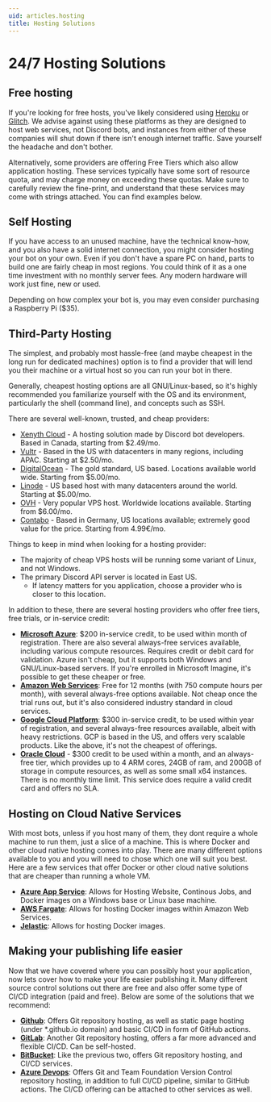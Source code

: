 ```yaml
---
uid: articles.hosting
title: Hosting Solutions
---
```


# 24/7 Hosting Solutions

## Free hosting

If you're looking for free hosts, you've likely considered using [Heroku][0] or [Glitch][1]. We advise against using
these platforms as they are designed to host web services, not Discord bots, and instances from either of these
companies will shut down if there isn't enough internet traffic. Save yourself the headache and don't bother.

Alternatively, some providers are offering Free Tiers which also allow application hosting. These services typically
have some sort of resource quota, and may charge money on exceeding these quotas. Make sure to carefully review the
fine-print, and understand that these services may come with strings attached. You can find examples below.

## Self Hosting

If you have access to an unused machine, have the technical know-how, and you also have a solid internet connection, you
might consider hosting your bot on your own. Even if you don't have a spare PC on hand, parts to build one are fairly
cheap in most regions. You could think of it as a one time investment with no monthly server fees. Any modern hardware
will work just fine, new or used.

Depending on how complex your bot is, you may even consider purchasing a Raspberry Pi ($35).

## Third-Party Hosting

The simplest, and probably most hassle-free (and maybe cheapest in the long run for dedicated machines) option is to
find a provider that will lend you their machine or a virtual host so you can run your bot in there.

Generally, cheapest hosting options are all GNU/Linux-based, so it's highly recommended you familiarize yourself with
the OS and its environment, particularly the shell (command line), and concepts such as SSH.

There are several well-known, trusted, and cheap providers:

* [Xenyth Cloud][2] - A hosting solution made by Discord bot developers. Based in Canada, starting from $2.49/mo.
* [Vultr][3] - Based in the US with datacenters in many regions, including APAC. Starting at $2.50/mo.
* [DigitalOcean][4] - The gold standard, US based. Locations available world wide. Starting from $5.00/mo.
* [Linode][5] - US based host with many datacenters around the world. Starting at $5.00/mo.
* [OVH][6] - Very popular VPS host. Worldwide locations available. Starting from $6.00/mo.
* [Contabo][7] - Based in Germany, US locations available; extremely good value for the price. Starting from 4.99€/mo.

Things to keep in mind when looking for a hosting provider:

* The majority of cheap VPS hosts will be running some variant of Linux, and not Windows.
* The primary Discord API server is located in East US.
  * If latency matters for you application, choose a provider who is closer to this location.

In addition to these, there are several hosting providers who offer free tiers, free trials, or in-service credit:

* [**Microsoft Azure**][8]: $200 in-service credit, to be used within month of registration. There are also several
  always-free services available, including various compute resources. Requires credit or debit card for validation.
  Azure isn't cheap, but it supports both Windows and GNU/Linux-based servers. If you're enrolled in Microsoft Imagine,
  it's possible to get these cheaper or free.
* [**Amazon Web Services**][9]: Free for 12 months (with 750 compute hours per month), with several always-free options
  available. Not cheap once the trial runs out, but it's also considered industry standard in cloud services.
* [**Google Cloud Platform**][10]: $300 in-service credit, to be used within year of registration, and several
  always-free resources available, albeit with heavy restrictions. GCP is based in the US, and offers very scalable
  products. Like the above, it's not the cheapest of offerings.
* [**Oracle Cloud**][11] - $300 credit to be used within a month, and an always-free tier, which provides up to 4 ARM
  cores, 24GB of ram, and 200GB of storage in compute resources, as well as some small x64 instances. There is no
  monthly time limit. This service does require a valid credit card and offers no SLA.

## Hosting on Cloud Native Services

With most bots, unless if you host many of them, they dont require a whole machine to run them, just a slice of a
machine. This is where Docker and other cloud native hosting comes into play. There are many different options available
to you and you will need to chose which one will suit you best. Here are a few services that offer Docker or other cloud
native solutions that are cheaper than running a whole VM.

* [**Azure App Service**][12]: Allows for Hosting Website, Continous Jobs, and Docker images on a Windows base or Linux
  base machine.
* [**AWS Fargate**][13]: Allows for hosting Docker images within Amazon Web Services.
* [**Jelastic**][14]: Allows for hosting Docker images.

## Making your publishing life easier

Now that we have covered where you can possibly host your application, now lets cover how to make your life easier
publishing it. Many different source control solutions out there are free and also offer some type of CI/CD integration
(paid and free). Below are some of the solutions that we recommend:

* [**Github**][15]: Offers Git repository hosting, as well as static page hosting (under \*.github.io domain) and basic
  CI/CD in form of GitHub actions.
* [**GitLab**][16]: Another Git repository hosting, offers a far more advanced and flexible CI/CD. Can be self-hosted.
* [**BitBucket**][17]: Like the previous two, offers Git repository hosting, and CI/CD services.
* [**Azure Devops**][18]: Offers Git and Team Foundation Version Control repository hosting, in addition to full CI/CD
  pipeline, similar to GitHub actions. The CI/CD offering can be attached to other services as well.

<!-- LINKS -->
[0]:  https://www.heroku.com/
[1]:  https://glitch.com/
[2]:  https://xenyth.net/
[3]:  https://www.vultr.com/products/cloud-compute/
[4]:  https://www.digitalocean.com/products/droplets/
[5]:  https://www.linode.com/products/shared/
[6]:  https://www.ovhcloud.com/en/vps/
[7]:  https://contabo.com/?show=vps
[8]:  https://azure.microsoft.com/en-us/free/
[9]:  https://aws.amazon.com/free/
[10]: https://cloud.google.com/free/
[11]: https://www.oracle.com/cloud/free/
[12]: https://azure.microsoft.com/en-us/services/app-service/
[13]: https://aws.amazon.com/fargate/
[14]: https://jelastic.com/docker/
[15]: https://github.com/
[16]: https://gitlab.com/
[17]: https://bitbucket.org/
[18]: https://azure.microsoft.com/en-us/services/devops/?nav=min

